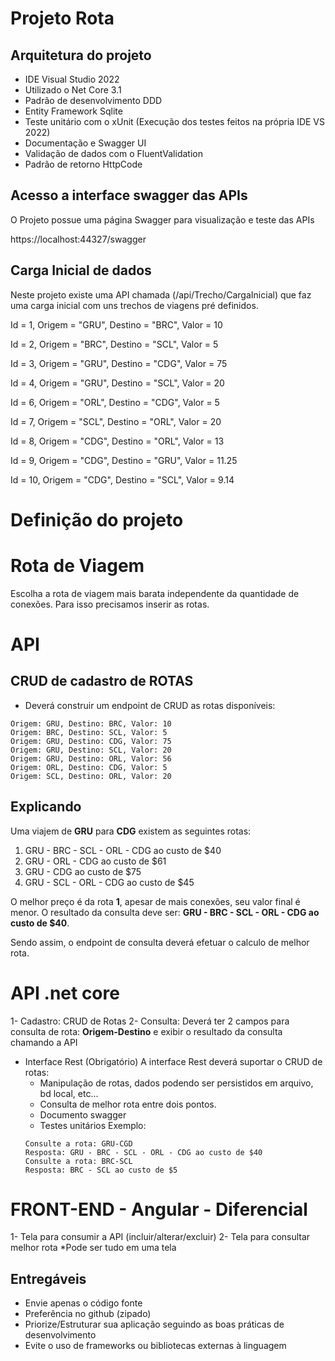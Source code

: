 # Projeto Rota

## Arquitetura do projeto

- IDE Visual Studio 2022
- Utilizado o Net Core 3.1
- Padrão de desenvolvimento DDD
- Entity Framework Sqlite
- Teste unitário com o xUnit (Execução dos testes feitos na própria IDE VS 2022)
- Documentação e Swagger UI
- Validação de dados com o FluentValidation
- Padrão de retorno HttpCode

## Acesso a interface swagger das APIs

O Projeto possue uma página Swagger para visualização e teste das APIs

https://localhost:44327/swagger

## Carga Inicial de dados

Neste projeto existe uma API chamada (/api/Trecho/CargaInicial) que faz uma carga inicial com uns trechos de viagens pré definidos.

Id = 1, Origem = "GRU", Destino = "BRC", Valor = 10

Id = 2, Origem = "BRC", Destino = "SCL", Valor = 5 

Id = 3, Origem = "GRU", Destino = "CDG", Valor = 75

Id = 4, Origem = "GRU", Destino = "SCL", Valor = 20

Id = 6, Origem = "ORL", Destino = "CDG", Valor = 5 

Id = 7, Origem = "SCL", Destino = "ORL", Valor = 20

Id = 8, Origem = "CDG", Destino = "ORL", Valor = 13

Id = 9, Origem = "CDG", Destino = "GRU", Valor = 11.25 

Id = 10, Origem = "CDG", Destino = "SCL", Valor = 9.14 

# Definição do projeto

# Rota de Viagem #
Escolha a rota de viagem mais barata independente da quantidade de conexões.
Para isso precisamos inserir as rotas.
 
# API
## CRUD de cadastro de ROTAS ##
* Deverá construir um endpoint de CRUD as rotas disponíveis:
```
Origem: GRU, Destino: BRC, Valor: 10
Origem: BRC, Destino: SCL, Valor: 5
Origem: GRU, Destino: CDG, Valor: 75
Origem: GRU, Destino: SCL, Valor: 20
Origem: GRU, Destino: ORL, Valor: 56
Origem: ORL, Destino: CDG, Valor: 5
Origem: SCL, Destino: ORL, Valor: 20
```
 
## Explicando ## 
Uma viajem de **GRU** para **CDG** existem as seguintes rotas:
 
1. GRU - BRC - SCL - ORL - CDG ao custo de $40
2. GRU - ORL - CDG ao custo de $61
3. GRU - CDG ao custo de $75
4. GRU - SCL - ORL - CDG ao custo de $45
 
O melhor preço é da rota **1**, apesar de mais conexões, seu valor final é menor.
O resultado da consulta deve ser: **GRU - BRC - SCL - ORL - CDG ao custo de $40**.
 
Sendo assim, o endpoint de consulta deverá efetuar o calculo de melhor rota.
 
# API .net core
1- Cadastro: CRUD de Rotas
2- Consulta: Deverá ter 2 campos para consulta de rota: **Origem-Destino** e exibir o resultado da consulta chamando a API
- Interface Rest (Obrigatório)
    A interface Rest deverá suportar o CRUD de rotas:
    - Manipulação de rotas, dados podendo ser persistidos em arquivo, bd local, etc...
    - Consulta de melhor rota entre dois pontos.
	- Documento swagger
	- Testes unitários
  Exemplo:
  ```
  Consulte a rota: GRU-CGD
  Resposta: GRU - BRC - SCL - ORL - CDG ao custo de $40
  Consulte a rota: BRC-SCL
  Resposta: BRC - SCL ao custo de $5
  ```
# FRONT-END - Angular - Diferencial
1- Tela para consumir a API (incluir/alterar/excluir)
2- Tela para consultar melhor rota 
*Pode ser tudo em uma tela
 
## Entregáveis ##
* Envie apenas o código fonte
* Preferência no github (zipado)
* Priorize/Estruturar sua aplicação seguindo as boas práticas de desenvolvimento
* Evite o uso de frameworks ou bibliotecas externas à linguagem

